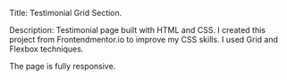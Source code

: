 Title: Testimonial Grid Section.

Description: Testimonial page built with HTML and CSS. I created this project from Frontendmentor.io to improve my CSS skills. I used Grid and Flexbox techniques. 

The page is fully responsive.



